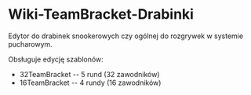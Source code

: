 # Wiki-TeamBracket-Drabinki

Edytor do drabinek snookerowych czy ogólnej do rozgrywek w systemie pucharowym.

Obsługuje edycję szablonów:
* 32TeamBracket -- 5 rund (32 zawodników)
* 16TeamBracket -- 4 rundy (16 zawodników)
